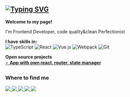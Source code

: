 ## **[![Typing SVG](https://readme-typing-svg.demolab.com/?lines=Hey!+Nice+to+see+you+👋;I'm+Maxim,+Frontend+Developer)](https://git.io/typing-svg)** 


**Welcome to my page!**

I'm Frontend Developer, code quality&clean Perfectionist

**I have skills in:**  
![TypeScript](https://img.shields.io/badge/typescript-%23007ACC.svg?style=flat&logo=typescript&logoColor=white)
![React](https://img.shields.io/badge/react-%2320232a.svg?style=Flat&logo=react&logoColor=%2361DAFB)
![Vue.js](https://img.shields.io/badge/vuejs-%2335495e.svg?style=Flat&logo=vuedotjs&logoColor=%234FC08D)
![Webpack](https://img.shields.io/badge/webpack-%238DD6F9.svg?style=Flat&logo=webpack&logoColor=black)
![Git](https://img.shields.io/badge/git-%23F05033.svg?style=flat&logo=git&logoColor=white)


**Open source projects**  
[⭐️ **App with own react, router, state manager**](https://github.com/pakflow/Typicode-Task)  


### **Where to find me**
<a href="https://t.me/pakflow">
    <img src="https://img.shields.io/badge/Telegram-2CA5E0?style=for-the-badge&logo=telegram&logoColor=white">
</a>
<a href="https://instagram.com/pakflow">
    <img src="https://img.shields.io/badge/Instagram-%23E4405F.svg?style=for-the-badge&logo=Instagram&logoColor=white">
</a>
<a href="mailto:bboy.mars.97@gmail.com">
    <img src="https://img.shields.io/badge/Gmail-D14836?style=for-the-badge&logo=gmail&logoColor=white">
</a>
<a href="https://www.linkedin.com/in/pakflow/">
    <img src="https://img.shields.io/badge/linkedin-%230077B5.svg?style=for-the-badge&logo=linkedin&logoColor=white">
</a>
<a href="https://github.com/pakflow">
    <img src="https://img.shields.io/badge/github-%23121011.svg?style=for-the-badge&logo=github&logoColor=white">
</a>
